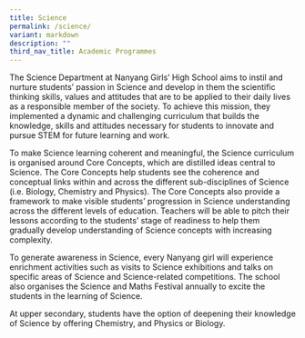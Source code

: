 ```yaml
---
title: Science
permalink: /science/
variant: markdown
description: ""
third_nav_title: Academic Programmes
---
```

The Science Department at Nanyang Girls’ High School aims to instil and nurture students’ passion in Science and develop in them the scientific thinking skills, values and attitudes that are to be applied to their daily lives as a responsible member of the society. To achieve this mission, they implemented a dynamic and challenging curriculum that builds the knowledge, skills and attitudes necessary for students to innovate and pursue STEM for future learning and work. 

To make Science learning coherent and meaningful, the Science curriculum is organised around Core Concepts, which are distilled ideas central to Science. The Core Concepts help students see the coherence and conceptual links within and across the different sub-disciplines of Science (i.e. Biology, Chemistry and Physics). The Core Concepts also provide a framework to make visible students’ progression in Science understanding across the different levels of education. Teachers will be able to pitch their lessons according to the students’ stage of readiness to help them gradually develop understanding of Science concepts with increasing complexity.

To generate awareness in Science, every Nanyang girl will experience enrichment activities such as visits to Science exhibitions and talks on specific areas of Science and Science-related competitions. The school also organises the Science and Maths Festival annually to excite the students in the learning of Science.

At upper secondary, students have the option of deepening their knowledge of Science by offering Chemistry, and Physics or Biology. 
